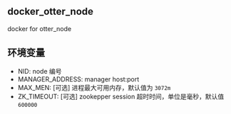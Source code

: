 ## docker_otter_node
docker for otter_node

## 环境变量

* NID: node 编号
* MANAGER_ADDRESS: manager host:port
* MAX_MEN: [可选] 进程最大可用内存，默认值为 `3072m`
* ZK_TIMEOUT: [可选] zookepper session 超时时间，单位是毫秒，默认值 `600000`